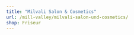 ```yaml
---
title: "Milvali Salon & Cosmetics"
url: /mill-valley/milvali-salon-und-cosmetics/
shop: Friseur
---
```

